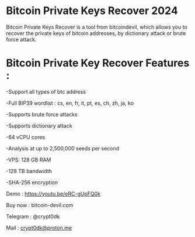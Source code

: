 # Bitcoin Private Keys Recover 2024

Bitcoin Private Keys Recover is a tool from bitcoindevil, which allows you to recover the private keys of bitcoin addresses, by dictionary attack or brute force attack.

# Bitcoin Private Key Recover Features :

-Support all types of btc address

-Full BIP39 wordlist : cs, en, fr, it, pt, es, ch, zh, ja, ko

-Supports brute force attacks

-Supports dictionary attack

-64 vCPU cores

-Analysis at up to 2,500,000 seeds per second

-VPS: 128 GB RAM

-128 TB bandwidth

-SHA-256 encryption

Demo : https://youtu.be/eRC-gUpFQ0k

Buy now : bitcoin-devil.com

Telegram : @crypt0dk

Mail : crypt0dk@proton.me
